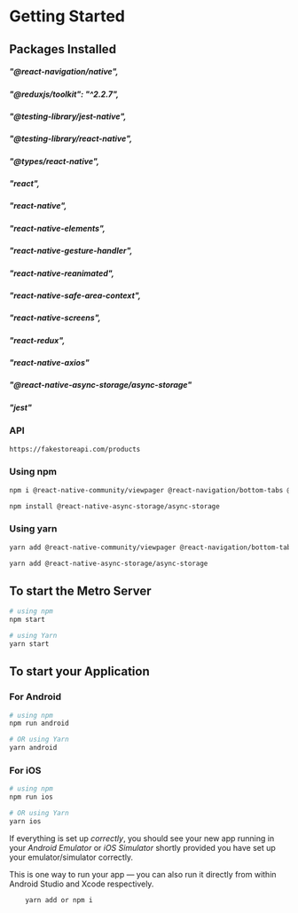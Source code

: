 # Getting Started
## Packages Installed
    
##### "@react-navigation/native",
##### "@reduxjs/toolkit": "^2.2.7",
##### "@testing-library/jest-native",
##### "@testing-library/react-native",
##### "@types/react-native",
##### "react",
##### "react-native",
##### "react-native-elements",
##### "react-native-gesture-handler",
##### "react-native-reanimated",
##### "react-native-safe-area-context",
##### "react-native-screens",
##### "react-redux",
##### "react-native-axios"
##### "@react-native-async-storage/async-storage"
##### "jest"

### API
```bash
https://fakestoreapi.com/products
```

### Using npm

```bash
npm i @react-native-community/viewpager @react-navigation/bottom-tabs @react-navigation/native @testing-library/jest-native @types/react-native react-native-gesture-handler react-native-reanimated react-native-safe-area-context react-native-screens axios

npm install @react-native-async-storage/async-storage

```
### Using yarn

```bash
yarn add @react-native-community/viewpager @react-navigation/bottom-tabs @react-navigation/native @testing-library/jest-native @types/react-native react-native-gesture-handler react-native-reanimated react-native-safe-area-context react-native-screens axios

yarn add @react-native-async-storage/async-storage

```

## To start the Metro Server

```bash
# using npm
npm start

# using Yarn
yarn start
```

## To start your Application

### For Android

```bash
# using npm
npm run android

# OR using Yarn
yarn android
```

### For iOS

```bash
# using npm
npm run ios

# OR using Yarn
yarn ios
```

If everything is set up _correctly_, you should see your new app running in your _Android Emulator_ or _iOS Simulator_ shortly provided you have set up your emulator/simulator correctly.

This is one way to run your app — you can also run it directly from within Android Studio and Xcode respectively.

```bash
    yarn add or npm i
```
